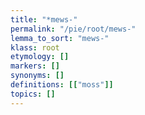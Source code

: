 ```yaml
---
title: "*mews-"
permalink: "/pie/root/mews-"
lemma_to_sort: "mews-"
klass: root
etymology: []
markers: []
synonyms: []
definitions: [["moss"]]
topics: []
---
```

